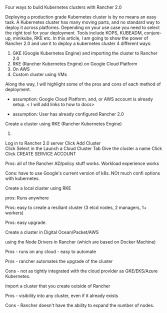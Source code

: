 Four ways to build Kubernetes clusters with Rancher 2.0

Deploying a production grade Kubernetes cluster is by no means an 
easy task. A Kubernetes cluster has many moving parts, and no standard way to deploy it across platforms. Depending on your use case you need to select the right tool for your deployment. Tools include KOPS, KUBEADM, conjure-up, minikube, RKE etc. 
In this article, I am going to show the power of Rancher 2.0 and use it to deploy a kubernetes cluster 
4 different ways:
   1. GKE (Google Kubernetes Engine) and importing the cluster to Rancher 2.0
   2. RKE (Rancher Kubernetes Engine) on Google Cloud Platform
   3. On AWS
   4. Custom cluster using VMs

Along the way, I will highlight some of the pros and cons of each method of deployment.

* assumption: Google Cloud Platform, and, or AWS account is already setup.  < I will add links to how to docs>

* assumption: User has already configured Rancher 2.0

Create a cluster using RKE (Rancher Kubernetes Engine)

1. 
Log in to Rancher 2.0 server
Click Add Cluster  
Click Select in the Launch a Cloud Cluster Tab
Give the cluster a name
Click
Click CREATE SERVICE ACCOUNT  


    

Pros: all of the Rancher AD/policy stuff works.  Workload experience works

Cons: have to use Google's current version of k8s. NOt much confi options with kubernetes. 

Create a local cluster using RKE

pros: Runs anywhere

Pros: easy to create a resiliant cluster (3 etcd nodes, 2 managers, 1+ workers)

Pros: easy upgrade. 

Create a cluster in Digital Ocean/Packet/AWS 

using the Node Drivers in Rancher (which are based on Docker Machine)

Pros - runs on any cloud - easy to automate

Pros - rancher automates the upgrade of the cluster

Cons - not as tightly integrated with the cloud provider as GKE/EKS/Azure Kubernetes. 

Import a cluster that you create outside of Rancher

Pros - visibility into any cluster, even if it already exists

Cons - Rancher doesn't have the ability to expand the number of nodes.
